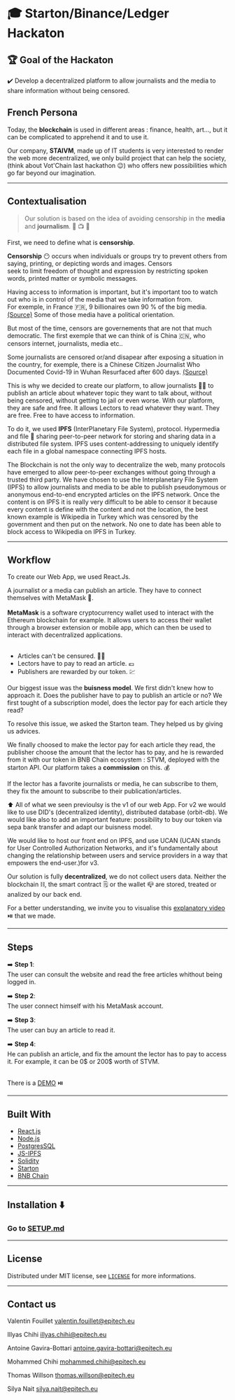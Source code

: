 # :mortar_board: Starton/Binance/Ledger Hackaton
## :trophy: Goal of the Hackaton
:heavy_check_mark:  Develop a decentralized platform to allow journalists and the media to share information without being censored.

## French Persona

Today, the __blockchain__ is used in different areas : finance, health, art..., but it can be complicated to apprehend it and to use it.

Our company, __STAIVM__, made up of IT students is very interested to render the web more decentralized, we only build project that can help the society, (think about Vot'Chain last hackathon 😉) who offers new possibilities which go far beyond our imagination.

--------------------------------------------------------------------------------------------------------------------------------------------------

## Contextualisation

>Our solution is based on the idea of avoiding censorship in the __media__ and __journalism__. 📰 📺 🎥

First, we need to define what is __censorship__.

__Censorship__ 😶 occurs when individuals or groups try to prevent others from saying, printing, or depicting words and images. Censors <br />
seek to limit freedom of thought and expression by restricting spoken words, printed matter or symbolic messages.

Having access to information is important, but it's important too to watch out who is in control of the media that we take information from.
<br />For exemple, in France 🇫🇷, 9 billionaires own 90 % of the big media. [(Source)](https://www.liberation.fr/checknews/est-il-vrai-que-90-des-grands-medias-appartiennent-a-neuf-milliardaires-20220227_7J3H2INMD5GOPBN7YJ77C33KRY/) Some of those media have a political orientation.

But most of the time, censors are governements that are not that much democratic. The first exemple that we can think of is China 🇨🇳, who censors internet, journalists, media etc..

Some journalists are censored or/and disapear after exposing a situation in the country, for exemple, there is a Chinese Citizen Journalist Who Documented Covid-19 in Wuhan Resurfaced after 600 days. [(Source)](https://www.wsj.com/articles/chinese-citizen-journalist-who-documented-covid-19-in-wuhan-resurfaces-after-600-days-11633077956)

This is why we decided to create our platform, to allow journalists 🕵️‍♂️ to publish an article about whatever topic they want to talk about, without being censored, without getting to jail or even worse. With our platform, they are safe and free. It allows Lectors to read whatever they want. They are free. Free to have access to information. 

To do it, we used __IPFS__ (InterPlanetary File System),  protocol. Hypermedia and file 📁 sharing peer-to-peer network for storing and sharing data in a distributed file system. IPFS uses content-addressing to uniquely identify each file in a global namespace connecting IPFS hosts.

The Blockchain is not the only way to decentralize the web, many protocols have emerged to allow peer-to-peer exchanges without going through a trusted third party. We have chosen to use the Interplanetary File System (IPFS) to allow journalists and media to be able to publish pseudonymous or anonymous end-to-end encrypted articles on the IPFS network.
Once the content is on IPFS it is really very difficult to be able to censor it because every content is define with the content and not the location, the best known example is Wikipedia in Turkey which was censored by the government and then put on the network. No one to date has been able to block access to Wikipedia on IPFS in Turkey.

--------------------------------------------------------------------------------------------------------------------------------------------------

## Workflow

To create our Web App, we used React.Js.

A journalist or a media can publish an article. They have to connect themselves with MetaMask :fox_face:. <br />
<br />
__MetaMask__ is a software cryptocurrency wallet used to interact with the Ethereum blockchain for example. It allows users to access their wallet through a browser extension or mobile app, which can then be used to interact with decentralized applications.
<br /><br /> 
* Articles can't be censured. :policeman: <br /> 
* Lectors have to pay to read an article. :euro: <br /> 
* Publishers are rewarded by our token. :chart: <br />

Our biggest issue was the __buisness model__. We first didn't knew how to approach it. Does the publisher have to pay to publish an article or no? We first tought of a subscription model, does the lector pay for each article they read?

To resolve this issue, we asked the Starton team. They helped us by giving us advices.

We finally choosed to make the lector pay for each article they read, the publisher choose the amount that the lector has to pay, and he is rewarded from it with our token in BNB Chain ecosystem : STVM, deployed with the starton API. Our platform takes a __commission__ on this. :moneybag:

If the lector has a favorite journalists or media, he can subscribe to them, they fix the amount to subscribe to their publication/articles.

:arrow_up: All of what we seen previoulsy is the v1 of our web App. For v2 we would like to use DID's (decentralized identity), distributed database (orbit-db). We would like also to add an important feature: possibility to buy our token via sepa bank transfer and adapt our buisness model.

We would like to host our front end on IPFS, and use UCAN (UCAN stands for User Controlled Authorization Networks, and it's fundamentally about changing the relationship between users and service providers in a way that empowers the end-user.)for v3.

Our solution is fully __decentralized__, we do not collect users data. Neither the blockchain :chains:, the smart contract :spiral_notepad: or the wallet :mailbox_closed: are stored, treated or analized by our back end.

For a better understanding, we invite you to visualise this [explanatory video](https://drive.google.com/file/d/1fkmYWmISnj8Vsye0-JDEE5oHbVOu1w8p/view) :play_or_pause_button: that we made.

--------------------------------------------------------------------------------------------------------------------------------------------------

## Steps

➡️ __Step 1__:<br />
The user can consult the website and read the free articles whithout being logged in.

➡️ __Step 2__:<br />
The user connect himself with his MetaMask account.

➡️ __Step 3__:<br />
The user can buy an article to read it.

➡️ __Step 4__:<br />
He can publish an article, and fix the amount the lector has to pay to access it.
For example, it can be 0$ or 200$ worth of STVM.

<br />There is a [DEMO](https://drive.google.com/file/d/17a8oHl-GusAtjVyHCH2KupmGyg_hsRli/view) :play_or_pause_button:

--------------------------------------------------------------------------------------------------------------------------------------------------

## Built With

* [React.js](https://reactjs.org/)
* [Node.js](https://nodejs.org/en/docs/)
* [PostgresSQL](https://www.postgresql.org/docs/)
* [JS-IPFS](https://js.ipfs.tech/)
* [Solidity](https://docs.soliditylang.org/en/v0.8.13/)
* [Starton](https://www.starton.io/)
* [BNB Chain](https://www.bnbchain.org/en)

--------------------------------------------------------------------------------------------------------------------------------------------------

## Installation :arrow_down:
### Go to [SETUP.md](https://github.com/Zesor/Le-Monde3.0/blob/main/SETUP.md)

--------------------------------------------------------------------------------------------------------------------------------------------------

## License

Distributed under MIT license, see [``` LICENSE ```](https://github.com/Zesor/Le-Monde3.0/blob/main/LICENSE) for more informations.

--------------------------------------------------------------------------------------------------------------------------------------------------

## Contact us

Valentin Fouillet valentin.fouillet@epitech.eu

Illyas Chihi illyas.chihi@epitech.eu

Antoine Gavira-Bottari antoine.gavira-bottari@epitech.eu

Mohammed Chihi mohammed.chihi@epitech.eu

Thomas Willson thomas.willson@epitech.eu

Silya Nait silya.nait@epitech.eu
